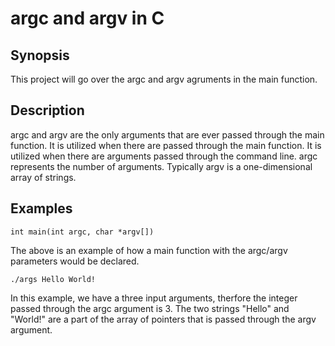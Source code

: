 # argc and argv in C
## Synopsis
This project will go over the argc and argv agruments in the main function.
## Description
argc and argv are the only arguments that are ever passed through the main function. It is utilized when there are passed through the main function. It is utilized when there are arguments passed through the command line. argc represents the number of arguments. Typically argv is a one-dimensional array of strings.
## Examples
`int main(int argc, char *argv[])`

The above is an example of how a main function with the argc/argv parameters would be declared.

`./args Hello World!`

In this example, we have a three input arguments, therfore the integer passed through the argc argument is 3.
The two strings "Hello" and "World!" are a part of the array of pointers that is passed through the argv argument.
